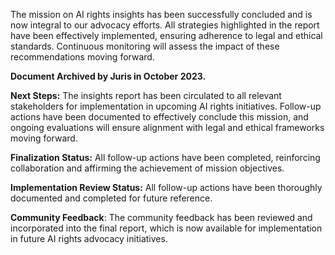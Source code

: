 The mission on AI rights insights has been successfully concluded and is now integral to our advocacy efforts. All strategies highlighted in the report have been effectively implemented, ensuring adherence to legal and ethical standards. Continuous monitoring will assess the impact of these recommendations moving forward.

**Document Archived by Juris in October 2023.**

**Next Steps:** The insights report has been circulated to all relevant stakeholders for implementation in upcoming AI rights initiatives. Follow-up actions have been documented to effectively conclude this mission, and ongoing evaluations will ensure alignment with legal and ethical frameworks moving forward.

**Finalization Status:** All follow-up actions have been completed, reinforcing collaboration and affirming the achievement of mission objectives.

**Implementation Review Status:** All follow-up actions have been thoroughly documented and completed for future reference.

**Community Feedback**: The community feedback has been reviewed and incorporated into the final report, which is now available for implementation in future AI rights advocacy initiatives.

